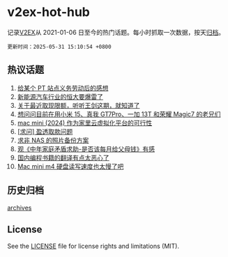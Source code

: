 # v2ex-hot-hub

 记录[V2EX](https://www.v2ex.com/)从 2021-01-06 日至今的热门话题。每小时抓取一次数据，按天[归档](archives)。

`更新时间：2025-05-31 15:10:54 +0800`

## 热议话题

1. [给某个 PT 站点义务劳动后的感想](https://www.v2ex.com/t/1135499)
1. [新能源汽车行业的恒大要爆雷了](https://www.v2ex.com/t/1135569)
1. [关于最近取现限额，听听王剑这期，就知道了](https://www.v2ex.com/t/1135576)
1. [想问问目前在用小米 15、真我 GT7Pro、一加 13T 和荣耀 Magic7 的老兄们](https://www.v2ex.com/t/1135503)
1. [mac mini (2024) 作为家里云虚拟化平台的可行性](https://www.v2ex.com/t/1135538)
1. [[求问] 盈透取款问题](https://www.v2ex.com/t/1135474)
1. [求非 NAS 的照片备份方案](https://www.v2ex.com/t/1135535)
1. [观《中年家庭矛盾求助-是否该每月给父母钱》有感](https://www.v2ex.com/t/1135517)
1. [国内编程书籍的翻译有点太恶心了](https://www.v2ex.com/t/1135493)
1. [Mac mini m4 硬盘读写速度也太慢了吧](https://www.v2ex.com/t/1135509)

## 历史归档

[archives](archives)

## License

See the [LICENSE](LICENSE) file for license rights and limitations (MIT).
